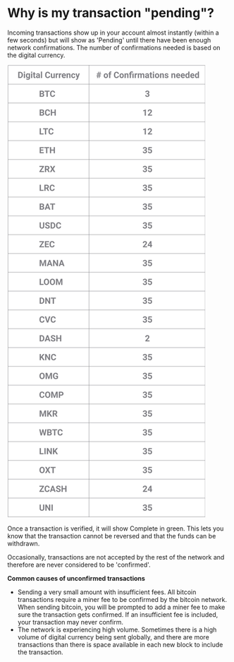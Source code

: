 # Why is my transaction "pending"?

Incoming transactions show up in your account almost instantly (within a few seconds) but will show as 'Pending' until there have been enough network confirmations. The number of confirmations needed is based on the digital currency.

![](../images/network_confirmations-l.png)

Once a transaction is verified, it will show Complete in green. This lets you know that the transaction cannot be reversed and that the funds can be withdrawn.

Occasionally, transactions are not accepted by the rest of the network and therefore are never considered to be 'confirmed'.

**Common causes of unconfirmed transactions**

- Sending a very small amount with insufficient fees. All bitcoin transactions require a miner fee to be confirmed by the bitcoin network. When sending bitcoin, you will be prompted to add a miner fee to make sure the transaction gets confirmed. If an insufficient fee is included, your transaction may never confirm.
- The network is experiencing high volume. Sometimes there is a high volume of digital currency being sent globally, and there are more transactions than there is space available in each new block to include the transaction.

